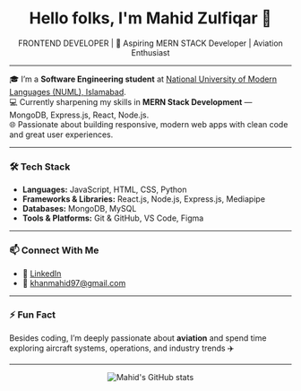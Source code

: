 <h1 align="center">Hello folks, I'm Mahid Zulfiqar 👋</h1>

<p align="center">
  FRONTEND DEVELOPER | 🚀 Aspiring MERN STACK Developer | Aviation Enthusiast
</p>

---

🎓 I’m a **Software Engineering student** at [National University of Modern Languages (NUML), Islamabad](https://www.numl.edu.pk/).  
💻 Currently sharpening my skills in **MERN Stack Development** — MongoDB, Express.js, React, Node.js.  
🌐 Passionate about building responsive, modern web apps with clean code and great user experiences.

---

### 🛠️ Tech Stack

- **Languages:** JavaScript, HTML, CSS, Python 
- **Frameworks & Libraries:** React.js, Node.js, Express.js, Mediapipe  
- **Databases:** MongoDB, MySQL  
- **Tools & Platforms:** Git & GitHub, VS Code, Figma  

---

### 📫 Connect With Me

- 💼 [LinkedIn](https://www.linkedin.com/in/mahid-zulfiqar-013416233/)  
- 📧 khanmahid97@gmail.com  

---

### ⚡ Fun Fact

Besides coding, I’m deeply passionate about **aviation** and spend time exploring aircraft systems, operations, and industry trends ✈️

---

<p align="center">
  <img src="https://github-readme-stats.vercel.app/api?username=Mahidkhan33&show_icons=true&theme=tokyonight" alt="Mahid's GitHub stats" />
</p>
